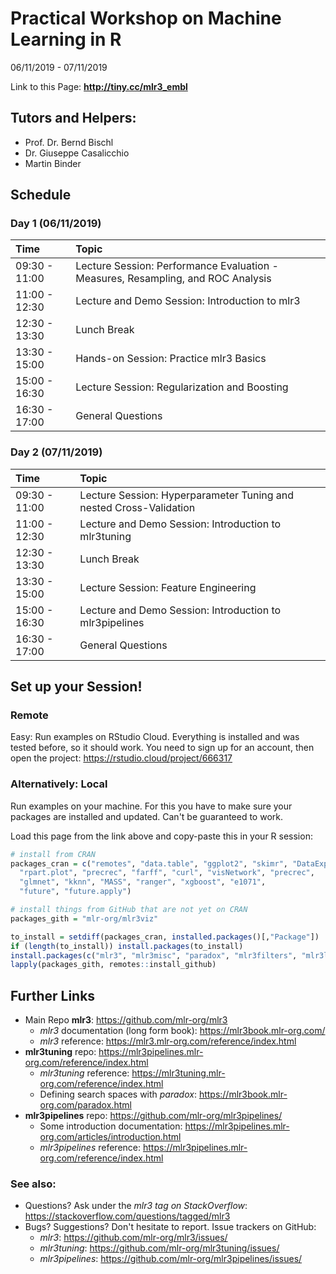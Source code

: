 # Practical Workshop on Machine Learning in R

06/11/2019 - 07/11/2019

Link to this Page: **http://tiny.cc/mlr3_embl**

## Tutors and Helpers:

- Prof. Dr. Bernd Bischl
- Dr. Giuseppe Casalicchio
- Martin Binder

## Schedule

### Day 1 (06/11/2019)

| Time | Topic                        |
| :-   | :---------------             |
| 09:30 - 11:00 | Lecture Session: Performance Evaluation - Measures, Resampling, and ROC Analysis |
| 11:00 - 12:30 | Lecture and Demo Session: Introduction to mlr3 |
| 12:30 - 13:30 | Lunch Break |
| 13:30 - 15:00 | Hands-on Session: Practice mlr3 Basics |
| 15:00 - 16:30 | Lecture Session: Regularization and Boosting |
| 16:30 - 17:00 | General Questions |

### Day 2 (07/11/2019)

| Time | Topic                        |
| :-   | :---------------             |
| 09:30 - 11:00 | Lecture Session: Hyperparameter Tuning and nested Cross-Validation |
| 11:00 - 12:30 | Lecture and Demo Session: Introduction to mlr3tuning |
| 12:30 - 13:30 | Lunch Break |
| 13:30 - 15:00 | Lecture Session: Feature Engineering |
| 15:00 - 16:30 | Lecture and Demo Session: Introduction to mlr3pipelines |
| 16:30 - 17:00 | General Questions |

## Set up your Session!

### Remote

Easy: Run examples on RStudio Cloud. Everything is installed and was tested before, so it should work. 
You need to sign up for an account, then open the project: https://rstudio.cloud/project/666317

### Alternatively: Local

Run examples on your machine. For this you have to make sure your packages are installed and updated. Can't be guaranteed to work.

Load this page from the link above and copy-paste this in your R session:

```r
# install from CRAN
packages_cran = c("remotes", "data.table", "ggplot2", "skimr", "DataExplorer",
  "rpart.plot", "precrec", "farff", "curl", "visNetwork", "precrec",
  "glmnet", "kknn", "MASS", "ranger", "xgboost", "e1071",
  "future", "future.apply")

# install things from GitHub that are not yet on CRAN
packages_gith = "mlr-org/mlr3viz"

to_install = setdiff(packages_cran, installed.packages()[,"Package"])
if (length(to_install)) install.packages(to_install)
install.packages(c("mlr3", "mlr3misc", "paradox", "mlr3filters", "mlr3learners"))
lapply(packages_gith, remotes::install_github)
```

## Further Links

- Main Repo **mlr3**: https://github.com/mlr-org/mlr3
  - *mlr3* documentation (long form book): https://mlr3book.mlr-org.com/
  - *mlr3* reference: https://mlr3.mlr-org.com/reference/index.html
- **mlr3tuning** repo: https://mlr3pipelines.mlr-org.com/reference/index.html
  - *mlr3tuning* reference: https://mlr3tuning.mlr-org.com/reference/index.html
  - Defining search spaces with *paradox*: https://mlr3book.mlr-org.com/paradox.html
- **mlr3pipelines** repo: https://github.com/mlr-org/mlr3pipelines/
  - Some introduction documentation: https://mlr3pipelines.mlr-org.com/articles/introduction.html
  - *mlr3pipelines* reference: <https://mlr3pipelines.mlr-org.com/reference/index.html>

### See also:
- Questions? Ask under the *mlr3 tag on StackOverflow*: https://stackoverflow.com/questions/tagged/mlr3
- Bugs? Suggestions? Don't hesitate to report. Issue trackers on GitHub:
  - *mlr3*: https://github.com/mlr-org/mlr3/issues/
  - *mlr3tuning*: https://github.com/mlr-org/mlr3tuning/issues/
  - *mlr3pipelines*: https://github.com/mlr-org/mlr3pipelines/issues/
